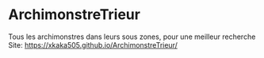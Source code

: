 # ArchimonstreTrieur
Tous les archimonstres dans leurs sous zones, pour une meilleur recherche 
Site: https://xkaka505.github.io/ArchimonstreTrieur/
